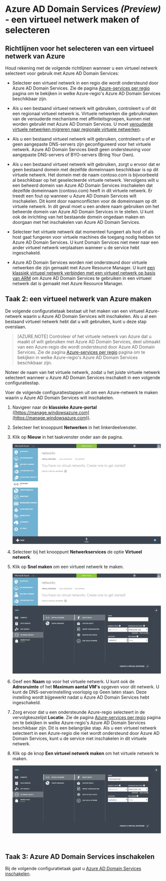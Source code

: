 <properties
    pageTitle="Azure AD Domain Services: een virtueel netwerk maken of selecteren | Microsoft Azure"
    description="Aan de slag met Azure Active Directory Domain Services (Preview)"
    services="active-directory-ds"
    documentationCenter=""
    authors="mahesh-unnikrishnan"
    manager="stevenpo"
    editor="curtand"/>

<tags
    ms.service="active-directory-ds"
    ms.workload="identity"
    ms.tgt_pltfrm="na"
    ms.devlang="na"
    ms.topic="get-started-article"
    ms.date="07/06/2016"
    ms.author="maheshu"/>

# Azure AD Domain Services *(Preview)* - een virtueel netwerk maken of selecteren

## Richtlijnen voor het selecteren van een virtueel netwerk van Azure
Houd rekening met de volgende richtlijnen wanneer u een virtueel netwerk selecteert voor gebruik met Azure AD Domain Services:

- Selecteer een virtueel netwerk in een regio die wordt ondersteund door Azure AD Domain Services. Zie de pagina [Azure-services per regio](https://azure.microsoft.com/regions/#services/) pagina om te bekijken in welke Azure-regio's Azure AD Domain Services beschikbaar zijn.

- Als u een bestaand virtueel netwerk wilt gebruiken, controleert u of dit een regionaal virtueel netwerk is. Virtuele netwerken die gebruikmaken van de verouderde mechanisme met affiniteitsgroepen, kunnen niet worden gebruikt met Azure AD Domain Services. U moet [verouderde virtuele netwerken migreren naar regionale virtuele netwerken](../virtual-network/virtual-networks-migrate-to-regional-vnet.md).

- Als u een bestaand virtueel netwerk wilt gebruiken, controleert u of er geen aangepaste DNS-servers zijn geconfigureerd voor het virtuele netwerk. Azure AD Domain Services biedt geen ondersteuning voor aangepaste DNS-servers of BYO-servers (Bring Your Own).

- Als u een bestaand virtueel netwerk wilt gebruiken, zorgt u ervoor dat er geen bestaand domein met dezelfde domeinnaam beschikbaar is op dit virtuele netwerk. Het domein met de naam contoso.com is bijvoorbeeld al beschikbaar op het geselecteerde virtuele netwerk. Vervolgens wilt u een beheerd domein van Azure AD Domain Services inschakelen dat dezelfde domeinnaam (contoso.com) heeft in dit virtuele netwerk. Er treedt een fout op wanneer u Azure AD Domain Services wilt inschakelen. Dit komt door naamconflicten voor de domeinnaam op dit virtuele netwerk. In dit geval moet u een andere naam gebruiken om het beheerde domein van Azure AD Domain Services in te stellen. U kunt ook de inrichting van het bestaande domein ongedaan maken en doorgaan met het inschakelen van Azure AD Domain Services.

- Selecteer het virtuele netwerk dat momenteel fungeert als host of als host gaat fungeren voor virtuele machines die toegang nodig hebben tot Azure AD Domain Services. U kunt Domain Services niet meer naar een ander virtueel netwerk verplaatsen wanneer u de service hebt ingeschakeld.

- Azure AD Domain Services worden niet ondersteund door virtuele netwerken die zijn gemaakt met Azure Resource Manager. U kunt [een klassiek virtueel netwerk verbinden met een virtueel netwerk op basis van ARM](../vpn-gateway/virtual-networks-configure-vnet-to-vnet-connection.md) om Azure AD Domain Services te gebruiken in een virtueel netwerk dat is gemaakt met Azure Resource Manager.


## Taak 2: een virtueel netwerk van Azure maken
De volgende configuratietaak bestaat uit het maken van een virtueel Azure-netwerk waarin u Azure AD Domain Services wilt inschakelen. Als u al een bestaand virtueel netwerk hebt dat u wilt gebruiken, kunt u deze stap overslaan.

> [AZURE.NOTE] Controleer of het virtuele netwerk van Azure dat u maakt of wilt gebruiken met Azure AD Domain Services, deel uitmaakt van een Azure-regio die wordt ondersteund door Azure AD Domain Services. Zie de pagina [Azure-services per regio](https://azure.microsoft.com/regions/#services/) pagina om te bekijken in welke Azure-regio's Azure AD Domain Services beschikbaar zijn.

Noteer de naam van het virtuele netwerk, zodat u het juiste virtuele netwerk selecteert wanneer u Azure AD Domain Services inschakelt in een volgende configuratiestap.

Voer de volgende configuratiestappen uit om een Azure-netwerk te maken waarin u Azure AD Domain Services wilt inschakelen.

1. Navigeer naar de **klassieke Azure-portal** ([https://manage.windowsazure.com](https://manage.windowsazure.com)).

2. Selecteer het knooppunt **Netwerken** in het linkerdeelvenster.

3. Klik op **Nieuw** in het taakvenster onder aan de pagina.

    ![Knooppunt Virtuele netwerken](./media/active-directory-domain-services-getting-started/virtual-networks.png)

4. Selecteer bij het knooppunt **Netwerkservices** de optie **Virtueel netwerk**.

5. Klik op **Snel maken** om een virtueel netwerk te maken.

    ![Virtueel netwerk - Snel maken](./media/active-directory-domain-services-getting-started/virtual-network-quickcreate.png)

6. Geef een **Naam** op voor het virtuele netwerk. U kunt ook de **Adresruimte** of het **Maximum aantal VM's** opgeven voor dit netwerk. U kunt de DNS-serverinstelling voorlopig op Geen laten staan. Deze instelling wordt bijgewerkt nadat u Azure AD Domain Services hebt ingeschakeld.

7. Zorg ervoor dat u een ondersteunde Azure-regio selecteert in de vervolgkeuzelijst **Locatie**. Zie de pagina [Azure-services per regio](https://azure.microsoft.com/regions/#services/) pagina om te bekijken in welke Azure-regio's Azure AD Domain Services beschikbaar zijn. Dit is een belangrijke stap. Als u een virtueel netwerk selecteert in een Azure-regio die niet wordt ondersteund door Azure AD Domain Services, kunt u de service niet inschakelen in dit virtuele netwerk.

8. Klik op de knop **Een virtueel netwerk maken** om het virtuele netwerk te maken.

    ![Maak een virtueel netwerk voor Azure AD Domain Services.](./media/active-directory-domain-services-getting-started/create-vnet.png)

<br>

## Taak 3: Azure AD Domain Services inschakelen
Bij de volgende configuratietaak gaat u [Azure AD Domain Services inschakelen](active-directory-ds-getting-started-enableaadds.md).



<!--HONumber=ago16_HO4-->


